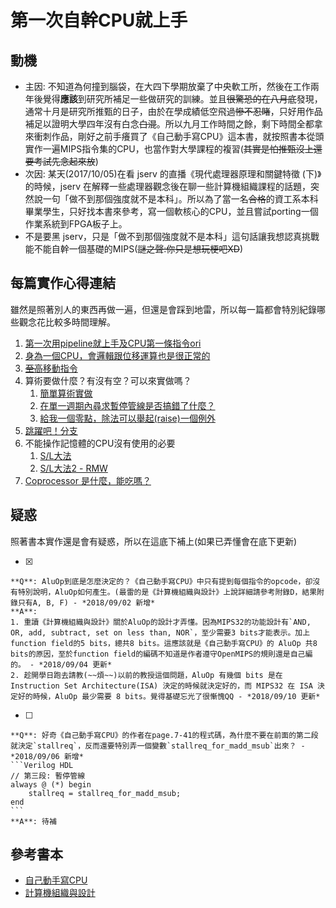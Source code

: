 # 第一次自幹CPU就上手

## 動機

* 主因:
    不知道為何撞到腦袋，在大四下學期放棄了中央軟工所，然後在工作兩年後覺得**應該**到研究所補足一些做研究的訓練。並且~~很驚恐的在八月底~~發現，通常十月是研究所推甄的日子，由於在學成績低空飛過~~慘不忍睹~~，只好用作品補足以證明大學四年沒有白念~~白混~~。所以九月工作時間之餘，剩下時間全都拿來衝刺作品，剛好之前手癢買了《自己動手寫CPU》這本書，就按照書本從頭實作一遍MIPS指令集的CPU，也當作對大學課程的複習(~~其實是怕推甄沒上還要考試先念起來放~~)
* 次因:
    某天(2017/10/05)在看 jserv 的直播《現代處理器原理和關鍵特徵 (下)》的時候，jserv 在解釋一些處理器觀念後在聊一些計算機組織課程的話題，突然說一句「做不到那個強度就不是本科」。所以為了當一名~~合格~~的資工系本科畢業學生，只好找本書來參考，寫一個軟核心的CPU，並且嘗試porting一個作業系統到FPGA板子上。
* 不是要黑 jserv，只是「做不到那個強度就不是本科」這句話讓我想認真挑戰能不能自幹一個基礎的MIPS(~~謎之聲:你只是想玩梗吧XD~~)

## 每篇實作心得連結

雖然是照著別人的東西再做一遍，但還是會踩到地雷，所以每一篇都會特別紀錄哪些觀念花比較多時間理解。

1. [第一次用pipeline就上手及CPU第一條指令ori](CH1/doc/ReadMe.md)
2. [身為一個CPU，會邏輯跟位移運算也是很正常的](CH2/doc/ReadMe.md)
3. [~~至高~~移動指令](CH3/doc/ReadMe.md)
4. 算術要做什麼？有沒有空？可以來實做嗎？
    1. [簡單算術實做](CH4_1/doc/ReadMe.md)
    2. [在單一週期內尋求暫停管線是否搞錯了什麼？](CH4_2/doc/ReadMe.md)
    3. [給我一個零點，除法可以舉起(raise)一個例外](CH4_3/doc/ReadMe.md)
5. [跳躍吧！分支](CH5/doc/ReadMe.md)
6. 不能操作記憶體的CPU沒有使用的必要
    1. [S/L大法](CH6_1/doc/ReadMe.md)
    2. [S/L大法2 - RMW](CH6_2/doc/ReadMe.md)
7. [Coprocessor 是什麼，能吃嗎？](CH7/doc/ReadMe.md)

## 疑惑

照著書本實作還是會有疑惑，所以在這底下補上(如果已弄懂會在底下更新)

- [x]

    **Q**: AluOp到底是怎麼決定的？《自己動手寫CPU》中只有提到每個指令的opcode，卻沒有特別說明，AluOp如何產生。(最雷的是《計算機組織與設計》上說詳細請參考附錄D，結果附錄只有A, B, F) - *2018/09/02 新增*
    **A**:
    1. 重讀《計算機組織與設計》關於AluOp的設計才弄懂。因為MIPS32的功能設計有`AND, OR, add, subtract, set on less than, NOR`，至少需要3 bits才能表示。加上function field的5 bits，總共8 bits。這應該就是《自己動手寫CPU》的 AluOp 共8 bits的原因，至於function field的編碼不知道是作者遵守OpenMIPS的規則還是自己編的。 - *2018/09/04 更新*
    2. 趁開學日跑去請教(~~煩~~)以前的教授這個問題，AluOp 有幾個 bits 是在 Instruction Set Architecture(ISA) 決定的時候就決定好的，而 MIPS32 在 ISA 決定好的時候，AluOp 最少需要 8 bits。覺得基礎忘光了很慚愧QQ - *2018/09/10 更新*

- [ ]

    **Q**: 好奇《自己動手寫CPU》的作者在page.7-41的程式碼，為什麼不要在前面的第二段就決定`stallreq`，反而還要特別弄一個變數`stallreq_for_madd_msub`出來？ - *2018/09/06 新增*
    ```Verilog HDL
    // 第三段: 暫停管線
    always @ (*) begin
        stallreq = stallreq_for_madd_msub;
    end
    ```
    **A**: 待補

## 參考書本

* [自己動手寫CPU](https://www.books.com.tw/products/0010676982)
* [計算機組織與設計](https://www.books.com.tw/products/0010677129)